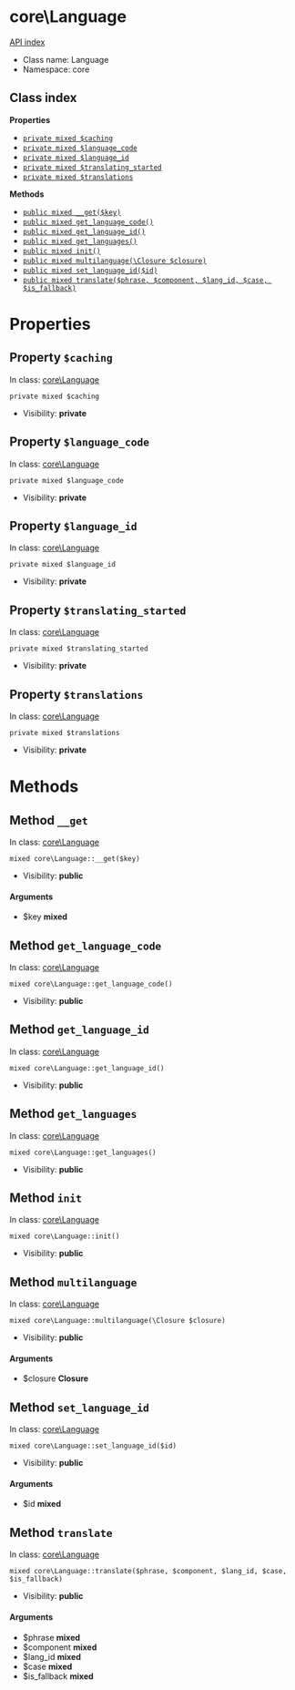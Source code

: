 # core\Language
[API index](../API-index.md)






* Class name: Language
* Namespace: core




## Class index

**Properties**
* [`private mixed $caching`](#property-caching)
* [`private mixed $language_code`](#property-language_code)
* [`private mixed $language_id`](#property-language_id)
* [`private mixed $translating_started`](#property-translating_started)
* [`private mixed $translations`](#property-translations)

**Methods**
* [`public mixed __get($key)`](#method-__get)
* [`public mixed get_language_code()`](#method-get_language_code)
* [`public mixed get_language_id()`](#method-get_language_id)
* [`public mixed get_languages()`](#method-get_languages)
* [`public mixed init()`](#method-init)
* [`public mixed multilanguage(\Closure $closure)`](#method-multilanguage)
* [`public mixed set_language_id($id)`](#method-set_language_id)
* [`public mixed translate($phrase, $component, $lang_id, $case, $is_fallback)`](#method-translate)







# Properties


## Property `$caching`
In class: [core\Language](#top)

```
private mixed $caching
```





* Visibility: **private**


## Property `$language_code`
In class: [core\Language](#top)

```
private mixed $language_code
```





* Visibility: **private**


## Property `$language_id`
In class: [core\Language](#top)

```
private mixed $language_id
```





* Visibility: **private**


## Property `$translating_started`
In class: [core\Language](#top)

```
private mixed $translating_started
```





* Visibility: **private**


## Property `$translations`
In class: [core\Language](#top)

```
private mixed $translations
```





* Visibility: **private**


# Methods


## Method `__get`
In class: [core\Language](#top)

```
mixed core\Language::__get($key)
```





* Visibility: **public**

#### Arguments

* $key **mixed**






## Method `get_language_code`
In class: [core\Language](#top)

```
mixed core\Language::get_language_code()
```





* Visibility: **public**






## Method `get_language_id`
In class: [core\Language](#top)

```
mixed core\Language::get_language_id()
```





* Visibility: **public**






## Method `get_languages`
In class: [core\Language](#top)

```
mixed core\Language::get_languages()
```





* Visibility: **public**






## Method `init`
In class: [core\Language](#top)

```
mixed core\Language::init()
```





* Visibility: **public**






## Method `multilanguage`
In class: [core\Language](#top)

```
mixed core\Language::multilanguage(\Closure $closure)
```





* Visibility: **public**

#### Arguments

* $closure **Closure**






## Method `set_language_id`
In class: [core\Language](#top)

```
mixed core\Language::set_language_id($id)
```





* Visibility: **public**

#### Arguments

* $id **mixed**






## Method `translate`
In class: [core\Language](#top)

```
mixed core\Language::translate($phrase, $component, $lang_id, $case, $is_fallback)
```





* Visibility: **public**

#### Arguments

* $phrase **mixed**
* $component **mixed**
* $lang_id **mixed**
* $case **mixed**
* $is_fallback **mixed**






